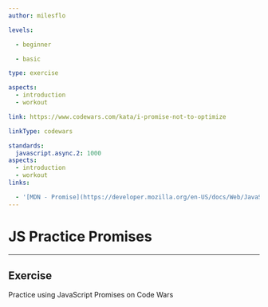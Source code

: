 ```yaml
---
author: milesflo

levels:

  - beginner

  - basic

type: exercise

aspects:
  - introduction
  - workout

link: https://www.codewars.com/kata/i-promise-not-to-optimize

linkType: codewars

standards:
  javascript.async.2: 1000
aspects:
  - introduction
  - workout
links:

  - '[MDN - Promise](https://developer.mozilla.org/en-US/docs/Web/JavaScript/Reference/Global_Objects/Promise)'
---
```


# JS Practice Promises

---
## Exercise

Practice using JavaScript Promises on Code Wars
